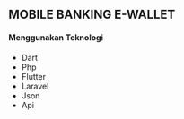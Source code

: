 <h2>MOBILE BANKING E-WALLET</h2>

<h4>Menggunakan Teknologi</h4> 
<ul>
  <li>Dart</li>
  <li>Php</li>
  <li>Flutter</li>
  <li>Laravel</li>
  <li>Json</li>
  <li>Api</li>
</ul>
